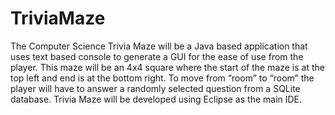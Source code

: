 # TriviaMaze

The Computer Science Trivia Maze will be a Java based application that uses text based
console to generate a GUI for the ease of use from the player. This maze will be an 4x4 square
where the start of the maze is at the top left and end is at the bottom right. To move from “room”
to “room” the player will have to answer a randomly selected question from a SQLite database.
Trivia Maze will be developed using Eclipse as the main IDE.

